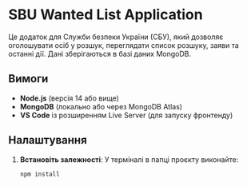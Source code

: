 # SBU Wanted List Application

Це додаток для Служби безпеки України (СБУ), який дозволяє оголошувати осіб у розшук, переглядати список розшуку, заяви та останні дії. Дані зберігаються в базі даних MongoDB.

## Вимоги

- **Node.js** (версія 14 або вище)
- **MongoDB** (локально або через MongoDB Atlas)
- **VS Code** із розширенням Live Server (для запуску фронтенду)

## Налаштування

1. **Встановіть залежності**:
   У терміналі в папці проєкту виконайте:
   ```bash
   npm install